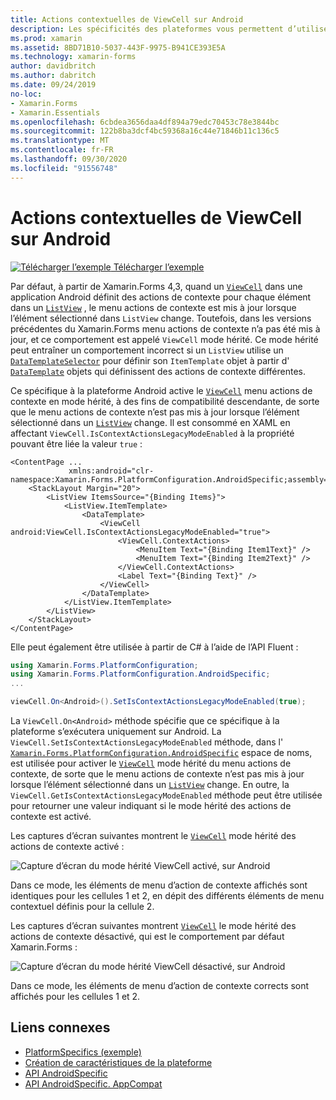 ```yaml
---
title: Actions contextuelles de ViewCell sur Android
description: Les spécificités des plateformes vous permettent d’utiliser des fonctionnalités uniquement disponibles sur une plateforme spécifique, sans implémenter de convertisseurs ou d’effets personnalisés. Cet article explique comment utiliser le spécifique à la plateforme Android qui active le mode hérité des actions de contexte ViewCell.
ms.prod: xamarin
ms.assetid: 8BD71B10-5037-443F-9975-B941CE393E5A
ms.technology: xamarin-forms
author: davidbritch
ms.author: dabritch
ms.date: 09/24/2019
no-loc:
- Xamarin.Forms
- Xamarin.Essentials
ms.openlocfilehash: 6cbdea3656daa4df894a79edc70453c78e3844bc
ms.sourcegitcommit: 122b8ba3dcf4bc59368a16c44e71846b11c136c5
ms.translationtype: MT
ms.contentlocale: fr-FR
ms.lasthandoff: 09/30/2020
ms.locfileid: "91556748"
---
```

# <a name="viewcell-context-actions-on-android"></a>Actions contextuelles de ViewCell sur Android

[![Télécharger l’exemple](~/media/shared/download.png) Télécharger l’exemple](https://docs.microsoft.com/samples/xamarin/xamarin-forms-samples/userinterface-platformspecifics)

Par défaut, à partir de Xamarin.Forms 4,3, quand un [`ViewCell`](xref:Xamarin.Forms.ViewCell) dans une application Android définit des actions de contexte pour chaque élément dans un [`ListView`](xref:Xamarin.Forms.ListView) , le menu actions de contexte est mis à jour lorsque l’élément sélectionné dans `ListView` change. Toutefois, dans les versions précédentes du Xamarin.Forms menu actions de contexte n’a pas été mis à jour, et ce comportement est appelé `ViewCell` mode hérité. Ce mode hérité peut entraîner un comportement incorrect si un `ListView` utilise un [`DataTemplateSelector`](xref:Xamarin.Forms.DataTemplateSelector) pour définir son `ItemTemplate` objet à partir d' [`DataTemplate`](xref:Xamarin.Forms.DataTemplate) objets qui définissent des actions de contexte différentes.

Ce spécifique à la plateforme Android active le [`ViewCell`](xref:Xamarin.Forms.ViewCell) menu actions de contexte en mode hérité, à des fins de compatibilité descendante, de sorte que le menu actions de contexte n’est pas mis à jour lorsque l’élément sélectionné dans un [`ListView`](xref:Xamarin.Forms.ListView) change. Il est consommé en XAML en affectant `ViewCell.IsContextActionsLegacyModeEnabled` à la propriété pouvant être liée la valeur `true` :

```xaml
<ContentPage ...
             xmlns:android="clr-namespace:Xamarin.Forms.PlatformConfiguration.AndroidSpecific;assembly=Xamarin.Forms.Core">
    <StackLayout Margin="20">
        <ListView ItemsSource="{Binding Items}">
            <ListView.ItemTemplate>
                <DataTemplate>
                    <ViewCell android:ViewCell.IsContextActionsLegacyModeEnabled="true">
                        <ViewCell.ContextActions>
                            <MenuItem Text="{Binding Item1Text}" />
                            <MenuItem Text="{Binding Item2Text}" />
                        </ViewCell.ContextActions>
                        <Label Text="{Binding Text}" />
                    </ViewCell>
                </DataTemplate>
            </ListView.ItemTemplate>
        </ListView>
    </StackLayout>
</ContentPage>
```

Elle peut également être utilisée à partir de C# à l’aide de l’API Fluent :

```csharp
using Xamarin.Forms.PlatformConfiguration;
using Xamarin.Forms.PlatformConfiguration.AndroidSpecific;
...

viewCell.On<Android>().SetIsContextActionsLegacyModeEnabled(true);
```

La `ViewCell.On<Android>` méthode spécifie que ce spécifique à la plateforme s’exécutera uniquement sur Android. La `ViewCell.SetIsContextActionsLegacyModeEnabled` méthode, dans l' [`Xamarin.Forms.PlatformConfiguration.AndroidSpecific`](xref:Xamarin.Forms.PlatformConfiguration.AndroidSpecific) espace de noms, est utilisée pour activer le [`ViewCell`](xref:Xamarin.Forms.ViewCell) mode hérité du menu actions de contexte, de sorte que le menu actions de contexte n’est pas mis à jour lorsque l’élément sélectionné dans un [`ListView`](xref:Xamarin.Forms.ListView) change. En outre, la `ViewCell.GetIsContextActionsLegacyModeEnabled` méthode peut être utilisée pour retourner une valeur indiquant si le mode hérité des actions de contexte est activé.

Les captures d’écran suivantes montrent le [`ViewCell`](xref:Xamarin.Forms.ViewCell) mode hérité des actions de contexte activé :

![Capture d’écran du mode hérité ViewCell activé, sur Android](viewcell-context-actions-images/legacy-mode-enabled.png "Mode hérité ViewCell activé")

Dans ce mode, les éléments de menu d’action de contexte affichés sont identiques pour les cellules 1 et 2, en dépit des différents éléments de menu contextuel définis pour la cellule 2.

Les captures d’écran suivantes montrent [`ViewCell`](xref:Xamarin.Forms.ViewCell) le mode hérité des actions de contexte désactivé, qui est le comportement par défaut Xamarin.Forms :

![Capture d’écran du mode hérité ViewCell désactivé, sur Android](viewcell-context-actions-images/legacy-mode-disabled.png "Mode hérité ViewCell désactivé")

Dans ce mode, les éléments de menu d’action de contexte corrects sont affichés pour les cellules 1 et 2.

## <a name="related-links"></a>Liens connexes

- [PlatformSpecifics (exemple)](/samples/xamarin/xamarin-forms-samples/userinterface-platformspecifics)
- [Création de caractéristiques de la plateforme](~/xamarin-forms/platform/platform-specifics/index.md#creating-platform-specifics)
- [API AndroidSpecific](xref:Xamarin.Forms.PlatformConfiguration.AndroidSpecific)
- [API AndroidSpecific. AppCompat](xref:Xamarin.Forms.PlatformConfiguration.AndroidSpecific.AppCompat)